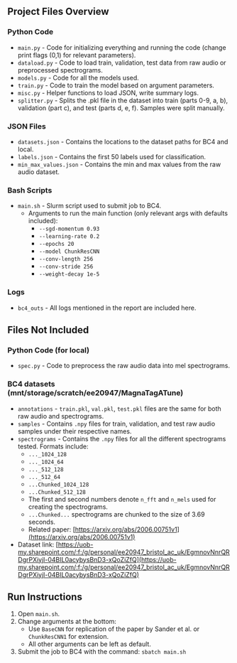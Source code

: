 ## Project Files Overview

### Python Code
- `main.py` - Code for initializing everything and running the code (change print flags (0,1) for relevant parameters).
- `dataload.py` - Code to load train, validation, test data from raw audio or preprocessed spectrograms.
- `models.py` - Code for all the models used.
- `train.py` - Code to train the model based on argument parameters.
- `misc.py` - Helper functions to load JSON, write summary logs.
- `splitter.py` - Splits the .pkl file in the dataset into train (parts 0-9, a, b), validation (part c), and test (parts d, e, f). Samples were split manually.

### JSON Files
- `datasets.json` - Contains the locations to the dataset paths for BC4 and local.
- `labels.json` - Contains the first 50 labels used for classification.
- `min_max_values.json` - Contains the min and max values from the raw audio dataset.

### Bash Scripts
- `main.sh` - Slurm script used to submit job to BC4.
  - Arguments to run the main function (only relevant args with defaults included):
    - `--sgd-momentum 0.93`
    - `--learning-rate 0.2`
    - `--epochs 20`
    - `--model ChunkResCNN`
    - `--conv-length 256`
    - `--conv-stride 256`
    - `--weight-decay 1e-5`

### Logs 
- `bc4_outs` - All logs mentioned in the report are included here.

## Files Not Included

### Python Code (for local)
- `spec.py` - Code to preprocess the raw audio data into mel spectrograms.

### BC4 datasets (mnt/storage/scratch/ee20947/MagnaTagATune)
- `annotations` - `train.pkl`, `val.pkl`, `test.pkl` files are the same for both raw audio and spectrograms.
- `samples` - Contains `.npy` files for train, validation, and test raw audio samples under their respective names.
- `spectrograms` - Contains the `.npy` files for all the different spectrograms tested. Formats include:
  - `..._1024_128`
  - `..._1024_64`
  - `..._512_128`
  - `..._512_64`
  - `...Chunked_1024_128`
  - `...Chunked_512_128`
  - The first and second numbers denote `n_fft` and `n_mels` used for creating the spectrograms.
  - `...Chunked...` spectrograms are chunked to the size of 3.69 seconds.
  - Related paper: [https://arxiv.org/abs/2006.00751v1](https://arxiv.org/abs/2006.00751v1)
- Dataset link: [https://uob-my.sharepoint.com/:f:/g/personal/ee20947_bristol_ac_uk/EgmnovNnrQRDgrPXiyjl-04BIL0acybysBnD3-xQoZiZfQ](https://uob-my.sharepoint.com/:f:/g/personal/ee20947_bristol_ac_uk/EgmnovNnrQRDgrPXiyjl-04BIL0acybysBnD3-xQoZiZfQ)

## Run Instructions
1. Open `main.sh`.
2. Change arguments at the bottom:
   - Use `BaseCNN` for replication of the paper by Sander et al. or `ChunkResCNN1` for extension.
   - All other arguments can be left as default.
3. Submit the job to BC4 with the command: `sbatch main.sh`
